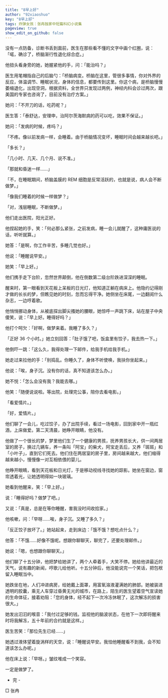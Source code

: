 ```yaml
---
title: "8早上好"
author: "92xiaoshuo"
key: "8早上好"
tags: 炸弹女孩：张冉独家中短篇科幻小说集
pageview: true
show_edit_on_github: false
---
```


<div class="freedom it!!">
 <p>没有一点防备，诊断书丢到面前，医生在那些看不懂的文字中画个红圈，说：「喏，确诊了，桥脑渐行性退化综合症。」</p>
 <p>他扭头看身旁的她，她握紧他的手，问：「能治吗？」</p>
 <p>医生用笔帽指自己的后脑勺：「桥脑病变。桥脑在这里，管很多事情，你对外界的反应，体温调节、睡眠状况，身体的信息，都要传到这里。你这个病，是桥脑慢慢萎缩退化，出现空洞，根据资料，全世界只发现过两例，神经内科会诊过两次，跟美国的专家也咨询了，目前没有治疗方案。」</p>
 <p>她问：「不开刀的话，吃药呢？」</p>
 <p>医生答：「泰舒达，安理申，治阿尔茨海默病的药可以吃，效果不保证。」</p>
 <p>她问：「发病的时候，疼吗？」</p>
 <p>「不疼。像以前发病一样，会睡着。由于桥脑情况变坏，睡眠时间会越来越长吧。」</p>
 <p>「多长？」</p>
 <p>「几小时、几天、几个月、说不准。」</p>
 <p>「那就和昏迷一样……」</p>
 <p>「不，在睡眠期间，桥脑盖膜的 REM 细胞是反常活跃的，也就是说，病人会不断做梦。」</p>
 <p>「像我们睡着的时候一样做梦？」</p>
 <p>「对，浅层睡眠，不断做梦。」</p>
 <p>他们走出医院，阳光正好。</p>
 <p>他捏起她的手，笑：「何必那么紧张，之前发病，睡一会儿就醒了，这种庸医说的话，听听就算。」</p>
 <p>她答：「是啊，你工作辛苦，多睡几觉也好。」</p>
 <p>他说：「睡醒说早安。」</p>
 <p>她笑：「早上好。」</p>
 <p>他们携手走下台阶，忽然世界颠倒，他在倒数第二级台阶跌进深深的睡眠。</p>
 <p>醒来时，第一眼看到天花板上呆板的日光灯，他知道正躺在病床上。他隐约记得刚才做的长长的梦，但瞧见她的时刻，忽而忘得干净。她侧坐在床尾，一边翻阅什么杂志，一边哼着歌。</p>
 <p>他悄悄挪动身体，从被底探出脚尖搔她的腰眼，她惊呼一声跳下床，站在屋子中央傻笑，说：「早上好。睡得好吗？」</p>
 <p>他打个呵欠：「好啊，做梦来着。我睡了多久？」</p>
 <p>「正好 36 个小时。」她立刻回答：「肚子饿了吧，饭盒里有饺子，我去热一下。」</p>
 <p>他倒吓一跳：「这么久，我得处理一下邮件，给我手机给我手机。」</p>
 <p>她走过来拉他的手：「别捣乱。你睡久了，身体不听使唤，我扶你坐起来。」</p>
 <p>他说：「唉，身子沉。没有你的话，真不知道该怎么办。」</p>
 <p>她不悦：「怎么会没有我？我能去哪。」</p>
 <p>他笑：「随便说说啦。等出院，处理完公事，陪你去看电影。」</p>
 <p>「看爱情片。」</p>
 <p>「好，爱情片。」</p>
 <p>他们聊了一会儿，吃过饺子，办了出院手续，看过一场电影，回到家中开一瓶红酒，上床做爱。第二天清晨，她睁开眼睛，他没有。</p>
 <p>他做了一个很长的梦，梦里他们生了一个健康的男孩，抚养男孩长大，供一间两居室的房子，换过几辆车，养一条叫「阿宝」的柴犬，阿宝走丢后，又养「斑斑」和「小叶子」，直到它们死去。他们住在两居室的房子里，房间越来越大，他们缩得越来越小，慢慢像一对互相依偎的婴儿。</p>
 <p>他睁开眼睛，看到天花板和日光灯，于是移动视线寻找她的踪影。她坐在窗边，窗帘透着光，让她透明得如一块玻璃。</p>
 <p>她看到他醒来，笑：「早上好。」</p>
 <p>说：「睡得好吗？做梦了吧。」</p>
 <p>又说：「真是，总是在等你睡醒，害我没时间收拾家。」</p>
 <p>他咳嗽，问：「早呀……唉，身子沉。又睡了多久？」</p>
 <p>「反正饺子放坏了。」她站起来，走到床边：「饿不饿？想吃点什么？」</p>
 <p>他答：「不饿……好像不饿呢。想跟你聊聊天，聊完了，还要处理邮件。」</p>
 <p>她说：「嗯，也想跟你聊聊天。」</p>
 <p>他们聊了十五分钟，他把梦给她讲了，两个人牵着手，大笑不停。她给他讲最近的天气，说有趣的新闻，哼歌儿给他听。十五分钟后，他没能说完一个笑话，把包袱留入睡眠当中。</p>
 <p>她跌坐在地，人们冲进病房，给她戴上面罩，用富氧溶液灌满她的肺部。她被装进透明的胶囊，乘无人车穿过昏黄无光的城市，在路上，陌生的医生望着空气宣读她的生命体征，接着劝阻：「您的身体，经不起下一次冷冻休眠了，这次解冻的损害很大。」</p>
 <p>她发出汩汩的喉音：「我付过足够的钱。监视他的脑波状态，在他下一次即将醒来时将我解冻，五十年前的合约就是这样。」</p>
 <p>医生苦笑：「那位先生已经……」</p>
 <p>她透过液体望着旋涡样的天空，说：「睡醒说早安。我怕他睡醒看不到我，会不知道该怎么办呢。」</p>
 <p>他在床上说：「早呀。」皱纹堆成一个笑容。</p>
 <p>一定是做梦了。</p>
 <ul>
  <li>完 -</li>
 </ul>
 <p>□ 张冉</p>
</div>
